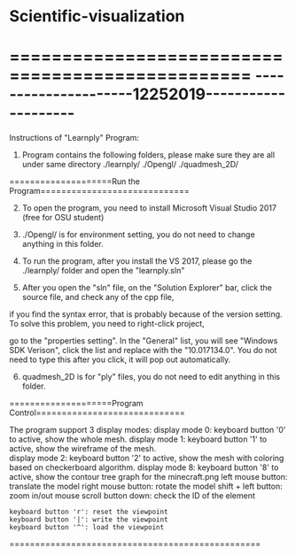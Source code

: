 # Scientific-visualization
=================================================
---------------------12252019--------------------
=================================================
Instructions of "Learnply" Program:

1. Program contains the following folders, please make sure they are all under same directory
    ./learnply/
    ./Opengl/
    ./quadmesh_2D/
   
====================Run the Program=============================

2. To open the program, you need to install Microsoft Visual Studio 2017 (free for OSU student)

3. ./Opengl/ is for environment setting, you do not need to change anything in this folder.

4. To run the program, after you install the VS 2017, please go the ./learnply/ folder and open the "learnply.sln"

5. After you open the "sln" file, on the  "Solution Explorer" bar, click the source file, and check any of the cpp file,
   
if you find the syntax error, that is probably because of the version setting. To solve this problem, you need to right-click project, 
   
go to the "properties setting". In the "General" list, you will see "Windows SDK Verison", click the list and replace with the "10.017134.0". 
You do not need to type this after you click, it will pop out automatically.  

6. quadmesh_2D is for "ply" files, you do not need to edit anything in this folder.   

====================Program Control=============================

The program support 3 display modes:
    display mode 0: keyboard button '0' to active, show the whole mesh. 
    display mode 1: keyboard button '1' to active, show the wireframe of the mesh.  
    display mode 2: keyboard button '2' to active, show the mesh with coloring based on checkerboard algorithm. 
    display mode 8: keyboard button '8' to active, show the contour tree graph for the minecraft.png
    left mouse button: translate the model
    right mouse button: rotate the model
    shift + left button: zoom in/out
    mouse scroll button down: check the ID of the element
 
    keyboard button 'r': reset the viewpoint
    keyboard button '|': write the viewpoint
    keyboard button '^': load the viewpoint
    
=================================================
